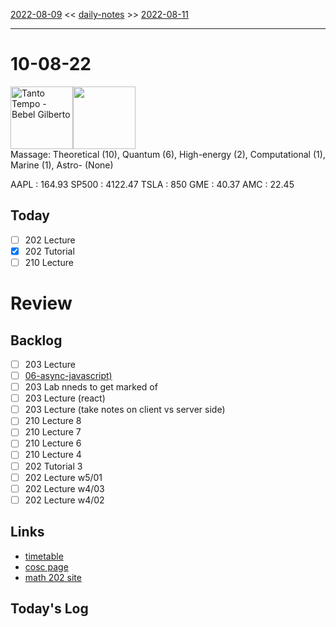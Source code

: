 [2022-08-09](daily_notes/2022-08-09) << [daily-notes](notes/daily-notes.md) >> [2022-08-11](daily_notes/2022-08-11)

---
# 10-08-22
<a href='spotify:album:4HVc4yoKzUdtHvZ8zGGHe4'><img src='https://i.scdn.co/image/ab67616d0000b273137dfa74b0c51b7dbea199d8' alt='Tanto Tempo - Bebel Gilberto' height=100></a><img src='https://imgs.xkcd.com/comics/scientific_field_prefixes.png' height=100>
<br>Massage: Theoretical (10), Quantum (6), High-energy (2), Computational (1), Marine (1), Astro- (None)

AAPL : 164.93 
SP500 : 4122.47 
TSLA : 850
GME : 40.37
AMC : 22.45

## Today

- [ ] 202 Lecture
- [x] 202 Tutorial
- [ ] 210 Lecture

# Review


## Backlog
- [ ] 203 Lecture
- [ ] [06-async-javascript)](notes/06-async-javascript.md)
- [ ] 203 Lab nneds to get marked of
- [ ] 203 Lecture (react)
- [ ] 203 Lecture (take notes on client vs server side)
- [ ] 210 Lecture 8
- [ ] 210 Lecture 7
- [ ] 210 Lecture 6
- [ ] 210 Lecture 4
- [ ] 202 Tutorial 3
- [ ] 202 Lecture w5/01
- [ ] 202 Lecture w4/03
- [ ] 202 Lecture w4/02

## Links
- [timetable](https://i.imgur.com/9ghbvAG.png)
- [cosc page](https://cosc203.cspages.otago.ac.nz)
- [math 202 site](https://www.maths.otago.ac.nz/?resOLAF)

## Today's Log